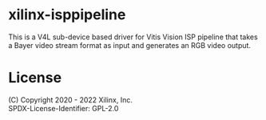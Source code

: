 # xilinx-isppipeline
This is a V4L sub-device based driver for Vitis Vision ISP pipeline that takes a Bayer video stream format as input and generates an RGB video output.

# License

(C) Copyright 2020 - 2022 Xilinx, Inc.\
SPDX-License-Identifier: GPL-2.0
